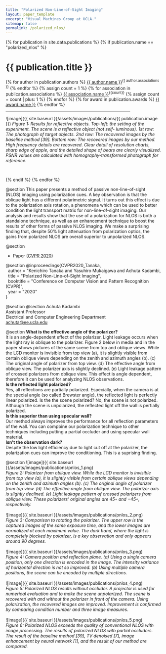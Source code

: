 ```yaml
---
title: "Polarized Non-Line-of-Sight Imaging"
layout: paper_template
excerpt: "Visual Machines Group at UCLA."
sitemap: false
permalink: /polarized_nlos/
---
```


{% for publication in site.data.publications %}
{% if publication.name == "polarized_nlos" %}

# {{ publication.title }}
{% for author in publication.authors %} [{{ author.name }}]({{author.link}})<sup>{{ author.associations }}</sup>
{% endfor %}
{% assign count = 1 %}
{% for association in publication.associations %} [{{ association.name }}]({{association.link}})<sup>{{count}}</sup> {% assign count = count | plus: 1 %}
{% endfor %}
{% for award in publication.awards %} [{{ award.name }}]({{award.link}})
{% endfor %}
<hr class="center" style="width: 80%; color: grey; height: 0.2px; background-color:grey;"/>

![image]({{ site.baseurl }}/assets/images/publications/{{ publication.image }})
*Figure 1: Results for reflective objects. Top-left: the setting of the experiment. The scene is a reflective object (not self- luminous). 1st row: The photograph of target objects. 2nd row: The recovered images by the baseline method [39]. Bottom row: The recovered images by our method. High frequency details are recovered. Clear detail of resolution charts, sharp edge of apple, and the detailed shape of bears are clearly visualized. PSNR values are calculated with homography-transformed photograph for reference.*

<br>

{% endif %}
{% endfor %}

<!--

  1 Abstract
  2 Files
  3 Citations
  4 Press
  5 Contact
  6 FAQ
  7 Media

-->

@section
This paper presents a method of passive non-line-of-sight (NLOS) imaging using polarization cues. A key observation is that the oblique light has a different polarimetric signal. It turns out this effect is due to the polarization axis rotation, a phenomena which can be used to better condition the light transport matrix for non-line-of-sight imaging. Our analysis and results show that the use of a polarization for NLOS is both a standalone technique, as well as an enhancement technique to boost the results of other forms of passive NLOS imaging. We make a surprising finding that, despite 50% light attenuation from polarization optics, the gains from polarized NLOS are overall superior to unpolarized NLOS.


@section
- Paper ([CVPR 2020](https://openaccess.thecvf.com/content_CVPR_2020/papers/Tanaka_Polarized_Non-Line-of-Sight_Imaging_CVPR_2020_paper.pdf))

@section
@inproceedings{CVPR2020_Tanaka, \
  &nbsp; author = "Kenichiro Tanaka and Yasuhiro Mukaigawa and Achuta Kadambi, \
  &nbsp; title = "Polarized Non-Line-of-Sight Imaging", \
  &nbsp; booktitle = "Conference on Computer Vision and Pattern Recognition (CVPR)", \
  &nbsp; year = "2020" \
}

@section
@section
Achuta Kadambi \
Assistant Professor \
Electrical and Computer Engineering Department \
achuta@ee.ucla.edu

@section
<b>What is the effective angle of the polarizer?</b>
<br>
It is an angle-dependent effect of the polarizer. Light leakage occurs when the light ray is oblique to the polarizer. Figure 2 below in media and in the paper shows pictures of the same scene from top and oblique views. While the LCD monitor is invisible from top view (a), it is slightly visible from certain oblique views depending on the zenith and azimuth angles (b). (c) The original angle of polarizer from top view. (d) The effective angle from oblique view. The polarizer axis is slightly declined. (e) Light leakage pattern of crossed polarizers from oblique view. This effect is angle dependent, therefore it can be used for analyzing NLOS observations.
<br>
<b>Is the reflected light polarized?</b>
<br>
Yes, all reflections are partially polarized. Especially, when the camera is at the special angle (so called Brewster angle), the reflected light is perfectly linear polarized.
Is the the scene polarized?
No, the scene is not polarized. Although the scene is unpolarized, the reflected light off the wall is pertially polarized.
<br>
<b>Is this superior than using specular wall?</b>
<br>
Our method always improves the performance for all reflection parameters of the wall. You can compbine our polarization technique to other techniques including putting a partial occluder and using specular wall material.
<br>
<b>Isn't the observation dark?</b>
<br>
Despite the low light efficiency due to light cut off at the polarizer, the polarization cues can improve the conditioning. This is a suprising finding.

@section
![image]({{ site.baseurl }}/assets/images/publications/pnlos_1.png)
<br>
*Figure 2: Polarizer from oblique view. While the LCD monitor is invisible from top view (a), it is slightly visible from certain oblique views depending on the zenith and azimuth angles (b). (c) The original angle of polarizer from top view. (d) The effective angle from oblique view. The polarizer axis is slightly declined. (e) Light leakage pattern of crossed polarizers from oblique view. These polarizers’ original angles are 45◦ and −45◦, respectively.*
<br><br>
![image]({{ site.baseurl }}/assets/images/publications/pnlos_2.png)
<br>
*Figure 3: Comparison to rotating the polarizer. The upper row is the captured images of the same exposure time, and the lower images are normalized at each maximum value. The dark band, where the light is completely blocked by polarizer, is a key observation and only appears around 90 degrees.*
<br><br>
![image]({{ site.baseurl }}/assets/images/publications/pnlos_3.png)
<br>
*Figure 4: Camera position and reflection plane. (a) Using a single camera position, only one direction is encoded in the image. The intensity variance of horizontal direction is not so improved. (b) Using multiple camera positions, the scene can be encoded by multiple directions.*
<br><br>
![image]({{ site.baseurl }}/assets/images/publications/pnlos_4.png)
<br>
*Figure 5: Polarized NLOS results without occluder. A projector is used for numerical evaluation and to make the scene unpolarized. The scene is recovered with and without the polarizer in front of the camera. Using polarization, the recovered images are improved. Improvement is confirmed by comparing condition number and three image measures.*
<br><br>
![image]({{ site.baseurl }}/assets/images/publications/pnlos_5.png)
<br>
*Figure 6: Polarized NLOS exceeds the quality of conventional NLOS with image processing. The results of polarized NLOS with partial occluders. The result of the baseline method [39], TV denoised [7], image enhancement by neural network [1], and the result of our method are compared.*
